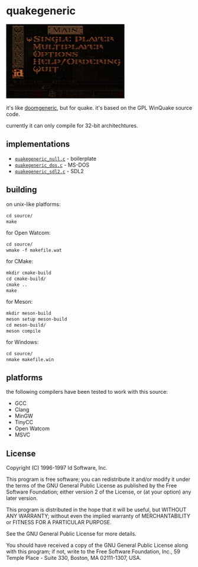 # quakegeneric

![a low-resolution screenshot of quake](./.github/quakegeneric.png)

it's like [doomgeneric](https://github.com/ozkl/doomgeneric), but for quake. it's based on the GPL WinQuake source code.

currently it can only compile for 32-bit architechtures.

## implementations

- [`quakegeneric_null.c`](./source/quakegeneric_null.c) - boilerplate
- [`quakegeneric_dos.c`](./source/quakegeneric_dos.c) - MS-DOS
- [`quakegeneric_sdl2.c`](./source/quakegeneric_sdl2.c) - SDL2

## building

on unix-like platforms:

```
cd source/
make
```

for Open Watcom:

```
cd source/
wmake -f makefile.wat
```

for CMake:

```
mkdir cmake-build
cd cmake-build/
cmake ..
make
```

for Meson:

```
mkdir meson-build
meson setup meson-build
cd meson-build/
meson compile
```

for Windows:

```
cd source/
nmake makefile.win
```

## platforms

the following compilers have been tested to work with this source:

- GCC
- Clang
- MinGW
- TinyCC
- Open Watcom
- MSVC

## License

Copyright (C) 1996-1997 Id Software, Inc.

This program is free software; you can redistribute it and/or
modify it under the terms of the GNU General Public License
as published by the Free Software Foundation; either version 2
of the License, or (at your option) any later version.

This program is distributed in the hope that it will be useful,
but WITHOUT ANY WARRANTY; without even the implied warranty of
MERCHANTABILITY or FITNESS FOR A PARTICULAR PURPOSE.  

See the GNU General Public License for more details.

You should have received a copy of the GNU General Public License
along with this program; if not, write to the Free Software
Foundation, Inc., 59 Temple Place - Suite 330, Boston, MA  02111-1307, USA.
